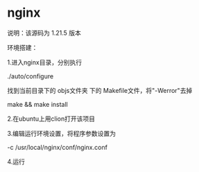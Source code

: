# nginx

说明：该源码为 1.21.5 版本

环境搭建：

1.进入nginx目录，分别执行

./auto/configure

找到当前目录下的 objs文件夹 下的 Makefile文件，将"-Werror"去掉

make && make install

2.在ubuntu上用clion打开该项目

3.编辑运行环境设置，将程序参数设置为

-c  /usr/local/nginx/conf/nginx.conf

4.运行
